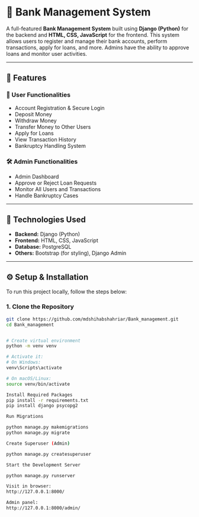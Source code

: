 # 🏦 Bank Management System

A full-featured **Bank Management System** built using **Django (Python)** for the backend and **HTML, CSS, JavaScript** for the frontend. This system allows users to register and manage their bank accounts, perform transactions, apply for loans, and more. Admins have the ability to approve loans and monitor user activities.

---

## 🚀 Features

### 👤 User Functionalities
- Account Registration & Secure Login
- Deposit Money
- Withdraw Money
- Transfer Money to Other Users
- Apply for Loans
- View Transaction History
- Bankruptcy Handling System

### 🛠️ Admin Functionalities
- Admin Dashboard
- Approve or Reject Loan Requests
- Monitor All Users and Transactions
- Handle Bankruptcy Cases

---

## 🧰 Technologies Used

- **Backend:** Django (Python)
- **Frontend:** HTML, CSS, JavaScript
- **Database:** PostgreSQL
- **Others:** Bootstrap (for styling), Django Admin

---

## ⚙️ Setup & Installation

To run this project locally, follow the steps below:

### 1. Clone the Repository
```bash
git clone https://github.com/mdshihabshahriar/Bank_management.git
cd Bank_management


# Create virtual environment
python -m venv venv

# Activate it:
# On Windows:
venv\Scripts\activate

# On macOS/Linux:
source venv/bin/activate

Install Required Packages
pip install -r requirements.txt
pip install django psycopg2

Run Migrations

python manage.py makemigrations
python manage.py migrate

Create Superuser (Admin)

python manage.py createsuperuser

Start the Development Server

python manage.py runserver

Visit in browser:
http://127.0.0.1:8000/

Admin panel:
http://127.0.0.1:8000/admin/

